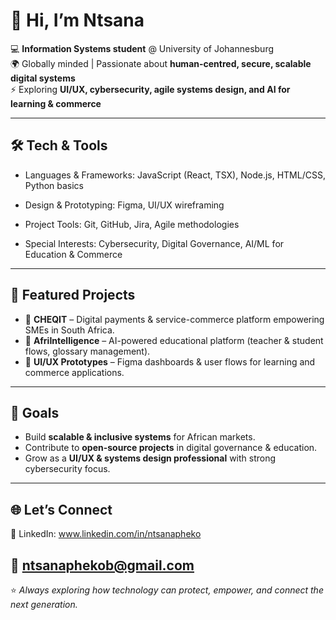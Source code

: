 # 👋 Hi, I’m Ntsana  

💻 **Information Systems student** @ University of Johannesburg  
🌍 Globally minded | Passionate about **human-centred, secure, scalable digital systems**  
⚡ Exploring **UI/UX, cybersecurity, agile systems design, and AI for learning & commerce**  

---

## 🛠️ Tech & Tools  

- Languages & Frameworks: JavaScript (React, TSX), Node.js, HTML/CSS, Python basics

- Design & Prototyping: Figma, UI/UX wireframing

- Project Tools: Git, GitHub, Jira, Agile methodologies

- Special Interests: Cybersecurity, Digital Governance, AI/ML for Education & Commerce

---

## 🚀 Featured Projects  
- 🔹 **CHEQIT** – Digital payments & service-commerce platform empowering SMEs in South Africa.  
- 🔹 **AfriIntelligence** – AI-powered educational platform (teacher & student flows, glossary management).  
- 🔹 **UI/UX Prototypes** – Figma dashboards & user flows for learning and commerce applications. 

---

## 🎯 Goals  
- Build **scalable & inclusive systems** for African markets.  
- Contribute to **open-source projects** in digital governance & education.  
- Grow as a **UI/UX & systems design professional** with strong cybersecurity focus.  

---

## 🌐 Let’s Connect  

💼 LinkedIn: www.linkedin.com/in/ntsanapheko

📧 ntsanaphekob@gmail.com
---

⭐ *Always exploring how technology can protect, empower, and connect the next generation.*

